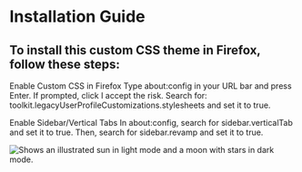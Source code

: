 # **Installation Guide**

## **To install this custom CSS theme in Firefox, follow these steps:**

 Enable Custom CSS in Firefox
        Type about:config in your URL bar and press Enter.
        If prompted, click I accept the risk.
        Search for: toolkit.legacyUserProfileCustomizations.stylesheets and set it to true.

        
 Enable Sidebar/Vertical Tabs
        In about:config, search for sidebar.verticalTab and set it to true.
        Then, search for sidebar.revamp and set it to true.

   <picture>
  <source media="(prefers-color-scheme: dark)" srcset="https://user-images.githubusercontent.com/25423296/163456776-7f95b81a-f1ed-45f7-b7ab-8fa810d529fa.png">
  <source media="(prefers-color-scheme: light)" srcset="https://user-images.githubusercontent.com/25423296/163456779-a8556205-d0a5-45e2-ac17-42d089e3c3f8.png">
  <img alt="Shows an illustrated sun in light mode and a moon with stars in dark mode." src="https://user-images.githubusercontent.com/25423296/163456779-a8556205-d0a5-45e2-ac17-42d089e3c3f8.png">
</picture>

